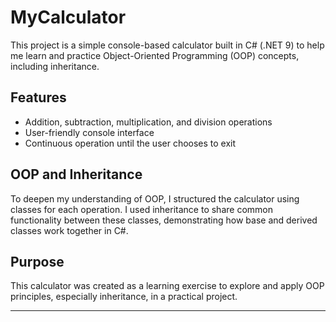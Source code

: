 ﻿# MyCalculator

This project is a simple console-based calculator built in C# (.NET 9) to help me learn and practice Object-Oriented Programming (OOP) concepts, including inheritance.

## Features

- Addition, subtraction, multiplication, and division operations
- User-friendly console interface
- Continuous operation until the user chooses to exit

## OOP and Inheritance

To deepen my understanding of OOP, I structured the calculator using classes for each operation. I used inheritance to share common functionality between these classes, demonstrating how base and derived classes work together in C#.

## Purpose

This calculator was created as a learning exercise to explore and apply OOP principles, especially inheritance, in a practical project.

---